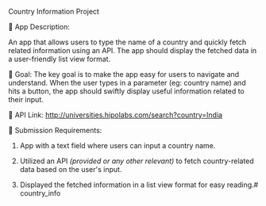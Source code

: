 Country Information Project 

📱 App Description:

An app that allows users to type the name of a country and quickly fetch related information using an API. The app should display the fetched data in a user-friendly list view format.

🎯 Goal:
The key goal is to make the app easy for users to navigate and understand. When the user types in a parameter (eg: country name) and hits a button, the app should swiftly display useful information related to their input.

🔗 API Link: http://universities.hipolabs.com/search?country=India


📌 Submission Requirements:

1. App with a text field where users can input a country name.

2. Utilized an API _(provided or any other relevant)_ to fetch country-related data based on the user's input.

3. Displayed the fetched information in a list view format for easy reading.#   c o u n t r y _ i n f o  
 